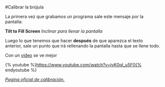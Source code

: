 #Calibrar la brújula

La primera vez que grabamos un programa sale este mensaje por la pantalla:

**Tilt to Fill Screen** _Inclinar para llenar la pantalla_

Luego lo que tenemos que hacer **después** de que aparezca el texto anterior, sale un punto que irá rellenando la pantalla hasta que se llene todo.

Con un [vídeo](https://www.youtube.com/watch?v=jvK0ql_u5F0) se ve mejor

{% youtube %}https://www.youtube.com/watch?v=jvK0ql_u5F0{% endyoutube %} 

[_Pagina oficial de calibración._](https://support.microbit.org/support/solutions/articles/19000008874-calibrating-the-micro-bit-compass-what-does-it-mean-when-the-micro-bit-says-tilt-to-fill-screen-)